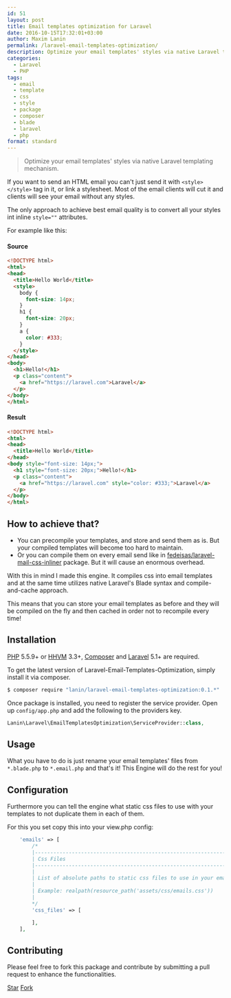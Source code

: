 ```yaml
---
id: 51
layout: post
title: Email templates optimization for Laravel
date: 2016-10-15T17:32:01+03:00
author: Maxim Lanin
permalink: /laravel-email-templates-optimization/
description: Optimize your email templates' styles via native Laravel templating mechanism.
categories:
  - Laravel
  - PHP
tags:
  - email
  - template
  - css
  - style
  - package
  - composer
  - blade
  - laravel
  - php
format: standard
---
```

> Optimize your email templates' styles via native Laravel templating mechanism.

If you want to send an HTML email you can't just send it with `<style></style>` tag in it, or link a stylesheet. Most of the email clients will cut it and clients will see your email without any styles.

The only approach to achieve best email quality is to convert all your styles int inline `style=""` attributes.

<!-- more -->

For example like this:

#### Source
```html
<!DOCTYPE html>
<html>
<head>
  <title>Hello World</title>
  <style>
    body {
      font-size: 14px;
    }
    h1 {
      font-size: 20px;
    }
    a {
      color: #333;
    }
  </style>
</head>
<body>
  <h1>Hello!</h1>
  <p class="content">
    <a href="https://laravel.com">Laravel</a>
  </p>
</body>
</html>
```

#### Result
```html
<!DOCTYPE html>
<html>
<head>
  <title>Hello World</title>
</head>
<body style="font-size: 14px;">
  <h1 style="font-size: 20px;">Hello!</h1>
  <p class="content">
    <a href="https://laravel.com" style="color: #333;">Laravel</a>
  </p>
</body>
</html>
```

## How to achieve that?

- You can precompile your templates, and store and send them as is. But your compiled templates will become too hard to maintain.
- Or you can compile them on every email send like in [fedeisas/laravel-mail-css-inliner](https://github.com/fedeisas/laravel-mail-css-inliner) package. But it will cause an enormous overhead.

With this in mind I made this engine. It compiles css into email templates and at the same time utilizes native Laravel's Blade syntax and compile-and-cache approach.

This means that you can store your email templates as before and they will be compiled on the fly and then cached in order not to recompile every time!

## Installation

[PHP](https://php.net) 5.5.9+ or [HHVM](http://hhvm.com) 3.3+, [Composer](https://getcomposer.org) and [Laravel](http://laravel.com) 5.1+ are required.

To get the latest version of Laravel-Email-Templates-Optimization, simply install it via composer.

```bash
$ composer require "lanin/laravel-email-templates-optimization:0.1.*"
```

Once package is installed, you need to register the service provider. Open up `config/app.php` and add the following to the providers key.

```php
Lanin\Laravel\EmailTemplatesOptimization\ServiceProvider::class,
```

## Usage

What you have to do is just rename your email templates' files from `*.blade.php` to `*.email.php` and that's it! This Engine will do the rest for you!

## Configuration

Furthermore you can tell the engine what static css files to use with your templates to not duplicate them in each of them.

For this you set copy this into your view.php config:

```php
    'emails' => [
        /*
        |--------------------------------------------------------------------------
        | Css Files
        |--------------------------------------------------------------------------
        |
        | List of absolute paths to static css files to use in your email templates.
        |
        | Example: realpath(resource_path('assets/css/emails.css'))
        |
        */
        'css_files' => [

        ],
    ],
```

## Contributing

Please feel free to fork this package and contribute by submitting a pull request to enhance the functionalities.

<a class="github-button" href="https://github.com/mlanin/laravel-email-templates-optimization" data-icon="octicon-star" data-count-href="/mlanin/laravel-email-templates-optimization/stargazers" data-count-api="/repos/mlanin/laravel-email-templates-optimization#stargazers_count" data-count-aria-label="# stargazers on GitHub" aria-label="Star mlanin/laravel-email-templates-optimization on GitHub">Star</a> <a class="github-button" href="https://github.com/mlanin/laravel-email-templates-optimization/fork" data-icon="octicon-repo-forked" data-count-href="/mlanin/laravel-email-templates-optimization/network" data-count-api="/repos/mlanin/laravel-email-templates-optimization#forks_count" data-count-aria-label="# forks on GitHub" aria-label="Fork mlanin/laravel-email-templates-optimization on GitHub">Fork</a>
